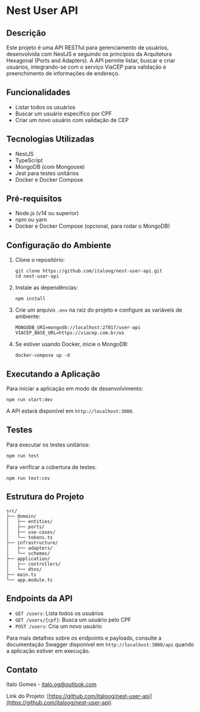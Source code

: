 # Nest User API

## Descrição

Este projeto é uma API RESTful para gerenciamento de usuários, desenvolvida com NestJS e seguindo os princípios da Arquitetura Hexagonal (Ports and Adapters). A API permite listar, buscar e criar usuários, integrando-se com o serviço ViaCEP para validação e preenchimento de informações de endereço.

## Funcionalidades

- Listar todos os usuários
- Buscar um usuário específico por CPF
- Criar um novo usuário com validação de CEP

## Tecnologias Utilizadas

- NestJS
- TypeScript
- MongoDB (com Mongoose)
- Jest para testes unitários
- Docker e Docker Compose

## Pré-requisitos

- Node.js (v14 ou superior)
- npm ou yarn
- Docker e Docker Compose (opcional, para rodar o MongoDB)

## Configuração do Ambiente

1. Clone o repositório:
   ```
   git clone https://github.com/italoog/nest-user-api.git
   cd nest-user-api
   ```

2. Instale as dependências:
   ```
   npm install
   ```

3. Crie um arquivo `.env` na raiz do projeto e configure as variáveis de ambiente:
   ```
   MONGODB_URI=mongodb://localhost:27017/user-api
   VIACEP_BASE_URL=https://viacep.com.br/ws
   ```

4. Se estiver usando Docker, inicie o MongoDB:
   ```
   docker-compose up -d
   ```

## Executando a Aplicação

Para iniciar a aplicação em modo de desenvolvimento:

```
npm run start:dev
```

A API estará disponível em `http://localhost:3000`.

## Testes

Para executar os testes unitários:

```
npm run test
```

Para verificar a cobertura de testes:

```
npm run test:cov
```

## Estrutura do Projeto

```
src/
├── domain/
│   ├── entities/
│   ├── ports/
│   ├── use-cases/
│   └── tokens.ts
├── infrastructure/
│   ├── adapters/
│   └── schemas/
├── application/
│   ├── controllers/
│   └── dtos/
├── main.ts
└── app.module.ts
```

## Endpoints da API

- `GET /users`: Lista todos os usuários
- `GET /users/{cpf}`: Busca um usuário pelo CPF
- `POST /users`: Cria um novo usuário

Para mais detalhes sobre os endpoints e payloads, consulte a documentação Swagger disponível em `http://localhost:3000/api` quando a aplicação estiver em execução.

## Contato

Italo Gomes - italo.og@outlook.com

Link do Projeto: [https://github.com/italoog/nest-user-api](https://github.com/italoog/nest-user-api)
